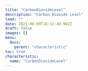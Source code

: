 ```yaml
---
title: "CarbonDioxideLevel"
description: "Carbon Dioxide Level"
lead: ""
date: 2021-08-09T18:32:49.962Z
draft: false
images: []
menu:
  docs:
    parent: "characteristic"
toc: true
characteristic:
  name: "CarbonDioxideLevel"
---
```

